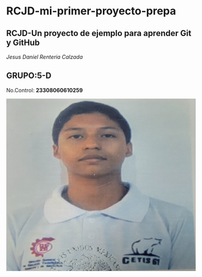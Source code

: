 # RCJD-mi-primer-proyecto-prepa
## RCJD-Un proyecto de ejemplo para aprender Git y GitHub
*Jesus Daniel Renteria Calzada*
## GRUPO:5-D
No.Control: **23308060610259**

![foto frontal del alumno](https://github.com/RENTERIACALZADADANIEL/RCJD-mi-primer-proyecto-prepa/blob/564cea985300df2b15d144188d53517445b5e266/WhatsApp%20Image%202025-09-17%20at%204.59.36%20PM.jpeg) 
